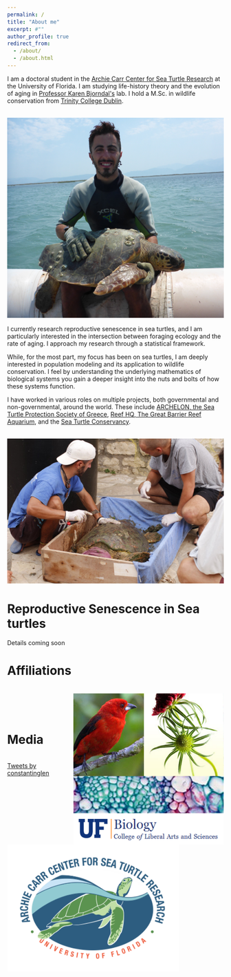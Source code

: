 ```yaml
---
permalink: /
title: "About me"
excerpt: #""
author_profile: true
redirect_from: 
  - /about/
  - /about.html
---
```



I am a doctoral student in the [Archie Carr Center for Sea Turtle Research](https://accstr.ufl.edu/) at the University of Florida. I am studying life-history theory and the evolution of aging in [Professor Karen Bjorndal's](https://biology.ufl.edu/bjorndal/) lab. I hold a M.Sc. in wildlife conservation from [Trinity College Dublin](https://naturalscience.tcd.ie/postgraduate/msc-biodiversity/).

<br/><img src='/images/sea_turtle_greece1.png'>

I currently research reproductive senescence in sea turtles, and I am particularly interested in the intersection between foraging ecology and the rate of aging. I approach my research through a statistical framework.

While, for the most part, my focus has been on sea turtles, I am deeply interested in population modeling and its application to wildlife conservation. I feel by understanding the underlying mathematics of biological systems you gain a deeper insight into the nuts and bolts of how these systems function.

I have worked in various roles on multiple projects, both governmental and non-governmental, around the world. These include [ARCHELON, the Sea Turtle Protection Society of Greece](https://www.archelon.gr/index_eng.php), [Reef HQ, The Great Barrier Reef Aquarium](https://www.reefhq.com.au), and the [Sea Turtle Conservancy](https://conserveturtles.org). 

<br/><img src='/images/sea_turtle_greece2.png'>

Reproductive Senescence in Sea turtles
==============================

Details coming soon

Affiliations
==============================
<br/><img align="right" src='/images/UF-Biology_Logo.png' width="350"> <br> <br/> <img align="left" src='/images/ACCSTR.png' width="400"> <br>


Media
==============================
<br/> <a class="twitter-timeline" data-height="300" data-theme="light" href="https://twitter.com/constantinglen?ref_src=twsrc%5Etfw">Tweets by constantinglen</a> <script async src="https://platform.twitter.com/widgets.js" charset="utf-8"></script> <br>